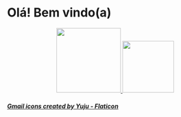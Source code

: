 <h1> Olá! Bem vindo(a) </h1>


<div align="center">
  <a href="https://github.com/rafaballerini">
  <img height="150em" src="https://github-readme-stats.vercel.app/api?username=missmiau&show_icons=true&theme=midnight-purple&include_all_commits=true&count_private=true"/>
  <img height="120em"  src="https://github-readme-stats.vercel.app/api/top-langs/?username=missmiau&layout=compact&langs_count=7&theme=midnight-purple"/>
</div>


<h5> <a href="https://www.flaticon.com/free-icons/gmail" title="gmail icons">Gmail icons created by Yuju - Flaticon</a> </h5>
